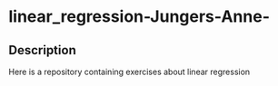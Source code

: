 # linear_regression-Jungers-Anne-


## Description
Here is a repository containing exercises about linear regression
